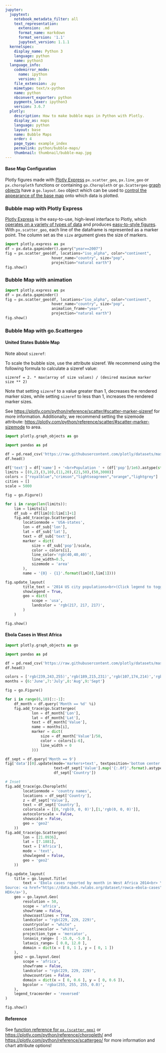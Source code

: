 ```yaml
---
jupyter:
  jupytext:
    notebook_metadata_filter: all
    text_representation:
      extension: .md
      format_name: markdown
      format_version: '1.1'
      jupytext_version: 1.1.1
  kernelspec:
    display_name: Python 3
    language: python
    name: python3
  language_info:
    codemirror_mode:
      name: ipython
      version: 3
    file_extension: .py
    mimetype: text/x-python
    name: python
    nbconvert_exporter: python
    pygments_lexer: ipython3
    version: 3.6.7
  plotly:
    description: How to make bubble maps in Python with Plotly.
    display_as: maps
    language: python
    layout: base
    name: Bubble Maps
    order: 4
    page_type: example_index
    permalink: python/bubble-maps/
    thumbnail: thumbnail/bubble-map.jpg
---
```


#### Base Map Configuration

Plotly figures made with [Plotly Express](/python/plotly-express/) `px.scatter_geo`, `px.line_geo` or `px.choropleth` functions or containing `go.Choropleth` or `go.Scattergeo` [graph objects](/python/graph-objects/) have a `go.layout.Geo` object which can be used to [control the appearance of the base map](/python/map-configuration/) onto which data is plotted.

### Bubble map with Plotly Express

[Plotly Express](/python/plotly-express/) is the easy-to-use, high-level interface to Plotly, which [operates on a variety of types of data](/python/px-arguments/) and produces [easy-to-style figures](/python/styling-plotly-express/). With `px.scatter_geo`, each line of the dataframe is represented as a marker point. The column set as the `size` argument gives the size of markers.

```python
import plotly.express as px
df = px.data.gapminder().query("year==2007")
fig = px.scatter_geo(df, locations="iso_alpha", color="continent",
                     hover_name="country", size="pop",
                     projection="natural earth")
fig.show()
```

### Bubble Map with animation

```python
import plotly.express as px
df = px.data.gapminder()
fig = px.scatter_geo(df, locations="iso_alpha", color="continent",
                     hover_name="country", size="pop",
                     animation_frame="year",
                     projection="natural earth")
fig.show()
```

### Bubble Map with go.Scattergeo

#### United States Bubble Map

Note about `sizeref`:

To scale the bubble size, use the attribute sizeref. We recommend using the following formula to calculate a sizeref value:

`sizeref = 2. * max(array of size values) / (desired maximum marker size ** 2)`

Note that setting `sizeref` to a value greater than $1$, decreases the rendered marker sizes, while setting `sizeref` to less than $1$, increases the rendered marker sizes.

See https://plotly.com/python/reference/scatter/#scatter-marker-sizeref for more information. Additionally, we recommend setting the sizemode attribute: https://plotly.com/python/reference/scatter/#scatter-marker-sizemode to area.

```python
import plotly.graph_objects as go

import pandas as pd

df = pd.read_csv('https://raw.githubusercontent.com/plotly/datasets/master/2014_us_cities.csv')
df.head()

df['text'] = df['name'] + '<br>Population ' + (df['pop']/1e6).astype(str)+' million'
limits = [(0,2),(3,10),(11,20),(21,50),(50,3000)]
colors = ["royalblue","crimson","lightseagreen","orange","lightgrey"]
cities = []
scale = 5000

fig = go.Figure()

for i in range(len(limits)):
    lim = limits[i]
    df_sub = df[lim[0]:lim[1]+1]
    fig.add_trace(go.Scattergeo(
        locationmode = 'USA-states',
        lon = df_sub['lon'],
        lat = df_sub['lat'],
        text = df_sub['text'],
        marker = dict(
            size = df_sub['pop']/scale,
            color = colors[i],
            line_color='rgb(40,40,40)',
            line_width=0.5,
            sizemode = 'area'
        ),
        name = '{0} - {1}'.format(lim[0],lim[1])))

fig.update_layout(
        title_text = '2014 US city populations<br>(Click legend to toggle traces)',
        showlegend = True,
        geo = dict(
            scope = 'usa',
            landcolor = 'rgb(217, 217, 217)',
        )
    )

fig.show()
```

#### Ebola Cases in West Africa

```python
import plotly.graph_objects as go

import pandas as pd

df = pd.read_csv('https://raw.githubusercontent.com/plotly/datasets/master/2014_ebola.csv')
df.head()

colors = ['rgb(239,243,255)','rgb(189,215,231)','rgb(107,174,214)','rgb(33,113,181)']
months = {6:'June',7:'July',8:'Aug',9:'Sept'}

fig = go.Figure()

for i in range(6,10)[::-1]:
    df_month = df.query('Month == %d' %i)
    fig.add_trace(go.Scattergeo(
            lon = df_month['Lon'],
            lat = df_month['Lat'],
            text = df_month['Value'],
            name = months[i],
            marker = dict(
                size = df_month['Value']/50,
                color = colors[i-6],
                line_width = 0
            )))

df_sept = df.query('Month == 9')
fig['data'][0].update(mode='markers+text', textposition='bottom center',
                      text=df_sept['Value'].map('{:.0f}'.format).astype(str)+' '+\
                      df_sept['Country'])

# Inset
fig.add_trace(go.Choropleth(
        locationmode = 'country names',
        locations = df_sept['Country'],
        z = df_sept['Value'],
        text = df_sept['Country'],
        colorscale = [[0,'rgb(0, 0, 0)'],[1,'rgb(0, 0, 0)']],
        autocolorscale = False,
        showscale = False,
        geo = 'geo2'
    ))
fig.add_trace(go.Scattergeo(
        lon = [21.0936],
        lat = [7.1881],
        text = ['Africa'],
        mode = 'text',
        showlegend = False,
        geo = 'geo2'
    ))

fig.update_layout(
    title = go.layout.Title(
        text = 'Ebola cases reported by month in West Africa 2014<br> \
Source: <a href="https://data.hdx.rwlabs.org/dataset/rowca-ebola-cases">\
HDX</a>'),
    geo = go.layout.Geo(
        resolution = 50,
        scope = 'africa',
        showframe = False,
        showcoastlines = True,
        landcolor = "rgb(229, 229, 229)",
        countrycolor = "white" ,
        coastlinecolor = "white",
        projection_type = 'mercator',
        lonaxis_range= [ -15.0, -5.0 ],
        lataxis_range= [ 0.0, 12.0 ],
        domain = dict(x = [ 0, 1 ], y = [ 0, 1 ])
    ),
    geo2 = go.layout.Geo(
        scope = 'africa',
        showframe = False,
        landcolor = "rgb(229, 229, 229)",
        showcountries = False,
        domain = dict(x = [ 0, 0.6 ], y = [ 0, 0.6 ]),
        bgcolor = 'rgba(255, 255, 255, 0.0)',
    ),
    legend_traceorder = 'reversed'
)

fig.show()
```

#### Reference

See [function reference for `px.(scatter_geo)`](https://plotly.com/python-api-reference/generated/plotly.express.scatter_geo) or https://plotly.com/python/reference/choropleth/ and https://plotly.com/python/reference/scattergeo/ for more information and chart attribute options!
